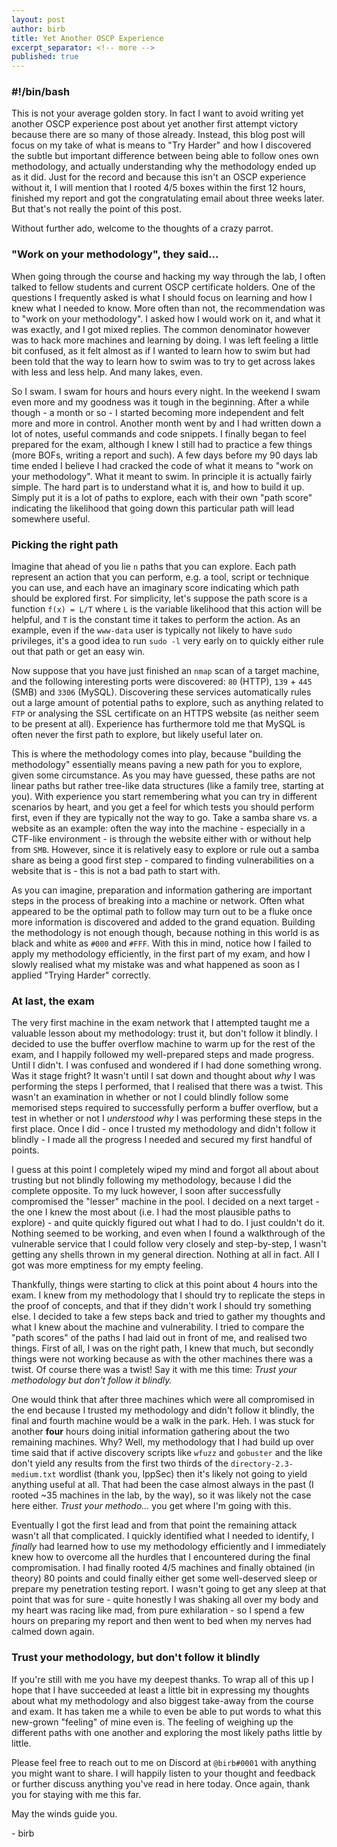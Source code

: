 ```yaml
---
layout: post
author: birb
title: Yet Another OSCP Experience
excerpt_separator: <!-- more -->
published: true
---
```

### #!/bin/bash 
This is not your average golden story. In fact I want to avoid writing yet another OSCP experience post about yet another first attempt victory because there are so many of those already. Instead, this blog post will focus on my take of what is means to "Try Harder" and how I discovered the subtle but important difference between being able to follow ones own methodology, and actually understanding why the methodology ended up as it did.<!-- more --> Just for the record and because this isn't an OSCP experience without it, I will mention that I rooted 4/5 boxes within the first 12 hours, finished my report and got the congratulating email about three weeks later. But that's not really the point of this post.

Without further ado, welcome to the thoughts of a crazy parrot.


### "Work on your methodology", they said...
When going through the course and hacking my way through the lab, I often talked to fellow students and current OSCP certificate holders. One of the questions I frequently asked is what I should focus on learning and how I knew what I needed to know. More often than not, the recommendation was to "work on your methodology". I asked how I would work on it, and what it was exactly, and I got mixed replies. The common denominator however was to hack more machines and learning by doing. I was left feeling a little bit confused, as it felt almost as if I wanted to learn how to swim but had been told that the way to learn how to swim was to try to get across lakes with less and less help. And many lakes, even.

So I swam. I swam for hours and hours every night. In the weekend I swam even more and my goodness was it tough in the beginning. After a while though - a month or so - I started becoming more independent and felt more and more in control. Another month went by and I had written down a lot of notes, useful commands and code snippets. I finally began to feel prepared for the exam, although I knew I still had to practice a few things (more BOFs, writing a report and such). A few days before my 90 days lab time ended I believe I had cracked the code of what it means to "work on your methodology". What it meant to swim. In principle it is actually fairly simple. The hard part is to understand what it is, and how to build it up. Simply put it is a lot of paths to explore, each with their own "path score" indicating the likelihood that going down this particular path will lead somewhere useful.

### Picking the right path
Imagine that ahead of you lie `n` paths that you can explore. Each path represent an action that you can perform, e.g. a tool, script or technique you can use, and each have an imaginary score indicating which path should be explored first. For simplicity, let's suppose the path score is a function `f(x) = L/T` where `L` is the variable likelihood that this action will be helpful, and `T` is the constant time it takes to perform the action. As an example, even if the `www-data` user is typically not likely to have `sudo` privileges, it's a good idea to run `sudo -l` very early on to quickly either rule out that path or get an easy win. 

Now suppose that you have just finished an `nmap` scan of a target machine, and the following interesting ports were discovered: `80` (HTTP), `139` + `445` (SMB) and `3306` (MySQL). Discovering these services automatically rules out a large amount of potential paths to explore, such as anything related to `FTP` or analysing the SSL certificate on an HTTPS website (as neither seem to be present at all). Experience has furthermore told me that MySQL is often never the first path to explore, but likely useful later on.

This is where the methodology comes into play, because "building the methodology" essentially means paving a new path for you to explore, given some circumstance. As you may have guessed, these paths are not linear paths but rather tree-like data structures (like a family tree, starting at you). With experience you start remembering what you can try in different scenarios by heart, and you get a feel for which tests you should perform first, even if they are typically not the way to go. Take a samba share vs. a website as an example: often the way into the machine - especially in a CTF-like environment - is through the website either with or without help from `SMB`. However, since it is relatively easy to explore or rule out a samba share as being a good first step - compared to finding vulnerabilities on a website that is - this is not a bad path to start with. 

As you can imagine, preparation and information gathering are important steps in the process of breaking into a machine or network. Often what appeared to be the optimal path to follow may turn out to be a fluke once more information is discovered and added to the grand equation. Building the methodology is not enough though, because nothing in this world is as black and white as `#000` and `#FFF`. With this in mind, notice how I failed to apply my methodology efficiently, in the first part of my exam, and how I slowly realised what my mistake was and what happened as soon as I applied "Trying Harder" correctly.

### At last, the exam
The very first machine in the exam network that I attempted taught me a valuable lesson about my methodology: trust it, but don't follow it blindly. I decided to use the buffer overflow machine to warm up for the rest of the exam, and I happily followed my well-prepared steps and made progress. Until I didn't. I was confused and wondered if I had done something wrong. Was it stage fright? It wasn't until I sat down and thought about *why* I was performing the steps I performed, that I realised that there was a twist. This wasn't an examination in whether or not I could blindly follow some memorised steps required to successfully perform a buffer overflow, but a test in whether or not I *understood why* I was performing these steps in the first place. Once I did - once I trusted my methodology and didn't follow it blindly - I made all the progress I needed and secured my first handful of points. 

I guess at this point I completely wiped my mind and forgot all about about trusting but not blindly following my methodology, because I did the complete opposite. To my luck however, I soon after successfully compromised the "lesser" machine in the pool. I decided on a next target - the one I knew the most about (i.e. I had the most plausible paths to explore) - and quite quickly figured out what I had to do. I just couldn't do it. Nothing seemed to be working, and even when I found a walkthrough of the vulnerable service that I could follow very closely and step-by-step, I wasn't getting any shells thrown in my general direction. Nothing at all in fact. All I got was more emptiness for my empty feeling.

Thankfully, things were starting to click at this point about 4 hours into the exam. I knew from my methodology that I should try to replicate the steps in the proof of concepts, and that if they didn't work I should try something else. I decided to take a few steps back and tried to gather my thoughts and what I knew about the machine and vulnerability. I tried to compare the "path scores" of the paths I had laid out in front of me, and realised two things. First of all, I was on the right path, I knew that much, but secondly things were not working because as with the other machines there was a twist. Of course there was a twist! Say it with me this time: *Trust your methodology but don't follow it blindly.*

One would think that after three machines which were all compromised in the end because I trusted my methodology and didn't follow it blindly, the final and fourth machine would be a walk in the park. Heh. I was stuck for another **four** hours doing initial information gathering about the two remaining machines. Why? Well, my methodology that I had build up over time said that if active discovery scripts like `wfuzz` and `gobuster` and the like don't yield any results from the first two thirds of the `directory-2.3-medium.txt` wordlist (thank you, IppSec) then it's likely not going to yield anything useful at all. That had been the case almost always in the past (I rooted ~35 machines in the lab, by the way), so it was likely not the case here either. *Trust your methodo...* you get where I'm going with this.

Eventually I got the first lead and from that point the remaining attack wasn't all that complicated. I quickly identified what I needed to identify, I *finally* had learned how to use my methodology efficiently and I immediately knew how to overcome all the hurdles that I encountered during the final compromisation. I had finally rooted 4/5 machines and finally obtained (in theory) 80 points and could finally either get some well-deserved sleep or prepare my penetration testing report. I wasn't going to get any sleep at that point that was for sure - quite honestly I was shaking all over my body and my heart was racing like mad, from pure exhilaration - so I spend a few hours on preparing my report and then went to bed when my nerves had calmed down again.

### Trust your methodology, but don't follow it blindly
If you're still with me you have my deepest thanks. To wrap all of this up I hope that I have succeeded at least a little bit in expressing my thoughts about what my methodology and also biggest take-away from the course and exam. It has taken me a while to even be able to put words to what this new-grown "feeling" of mine even is. The feeling of weighing up the different paths with one another and exploring the most likely paths little by little.

Please feel free to reach out to me on Discord at `@birb#0001` with anything you might want to share. I will happily listen to your thought and feedback or further discuss anything you've read in here today. Once again, thank you for staying with me this far. 

May the winds guide you.

\- birb
